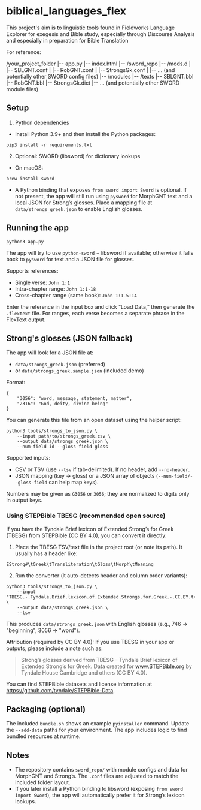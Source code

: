 # biblical_languages_flex
This project's aim is to linguistic tools found in Fieldworks Language Explorer for exegesis and Bible study, especially through Discourse Analysis and especially in preparation for Bible Translation

For reference:

/your_project_folder
|-- app.py
|-- index.html
|-- /sword_repo
    |-- /mods.d
    |   |-- SBLGNT.conf
    |   |-- RobGNT.conf
    |   |-- StrongsGk.conf
    |   |-- ... (and potentially other SWORD config files)
    |-- /modules
        |-- /texts
            |-- SBLGNT.bbl
            |-- RobGNT.bbl
            |-- StrongsGk.dict
            |-- ... (and potentially other SWORD module files)

## Setup

1) Python dependencies

- Install Python 3.9+ and then install the Python packages:

```
pip3 install -r requirements.txt
```

2) Optional: SWORD (libsword) for dictionary lookups

- On macOS:

```
brew install sword
```

- A Python binding that exposes `from sword import Sword` is optional. If not present, the app will still run using `pysword` for MorphGNT text and a local JSON for Strong’s glosses. Place a mapping file at `data/strongs_greek.json` to enable English glosses.

## Running the app

```
python3 app.py
```

The app will try to use `python-sword` + libsword if available; otherwise it falls back to `pysword` for text and a JSON file for glosses.

Supports references:
- Single verse: `John 1:1`
- Intra-chapter range: `John 1:1-18`
- Cross-chapter range (same book): `John 1:1-5:14`

Enter the reference in the input box and click “Load Data,” then generate the `.flextext` file. For ranges, each verse becomes a separate phrase in the FlexText output.

## Strong's glosses (JSON fallback)

The app will look for a JSON file at:

- `data/strongs_greek.json` (preferred)
- or `data/strongs_greek.sample.json` (included demo)

Format:

```
{
    "3056": "word, message, statement, matter",
    "2316": "God, deity, divine being"
}
```

You can generate this file from an open dataset using the helper script:

```
python3 tools/strongs_to_json.py \
    --input path/to/strongs_greek.csv \
    --output data/strongs_greek.json \
    --num-field id --gloss-field gloss
```

Supported inputs:
- CSV or TSV (use `--tsv` if tab-delimited). If no header, add `--no-header`.
- JSON mapping (key -> gloss) or a JSON array of objects (`--num-field/--gloss-field` can help map keys).

Numbers may be given as `G3056` or `3056`; they are normalized to digits only in output keys.

### Using STEPBible TBESG (recommended open source)

If you have the Tyndale Brief lexicon of Extended Strong’s for Greek (TBESG) from STEPBible (CC BY 4.0), you can convert it directly:

1) Place the TBESG TSV/text file in the project root (or note its path). It usually has a header like:

```
EStrong#\tGreek\tTransliteration\tGloss\tMorph\tMeaning
```

2) Run the converter (it auto-detects header and column order variants):

```
python3 tools/strongs_to_json.py \
    --input "TBESG.-.Tyndale.Brief.lexicon.of.Extended.Strongs.for.Greek.-.CC.BY.txt" \
    --output data/strongs_greek.json \
    --tsv
```

This produces `data/strongs_greek.json` with English glosses (e.g., 746 → "beginning", 3056 → "word").

Attribution (required by CC BY 4.0): If you use TBESG in your app or outputs, please include a note such as:

> Strong’s glosses derived from TBESG – Tyndale Brief lexicon of Extended Strong’s for Greek. Data created for www.STEPBible.org by Tyndale House Cambridge and others (CC BY 4.0).

You can find STEPBible datasets and license information at https://github.com/tyndale/STEPBible-Data.

## Packaging (optional)

The included `bundle.sh` shows an example `pyinstaller` command. Update the `--add-data` paths for your environment. The app includes logic to find bundled resources at runtime.

## Notes

- The repository contains `sword_repo/` with module configs and data for MorphGNT and Strong’s. The `.conf` files are adjusted to match the included folder layout.
- If you later install a Python binding to libsword (exposing `from sword import Sword`), the app will automatically prefer it for Strong’s lexicon lookups.
